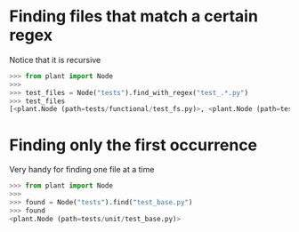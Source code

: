 # Finding files that match a certain regex

Notice that it is recursive

```python
>>> from plant import Node
>>>
>>> test_files = Node("tests").find_with_regex("test_.*.py")
>>> test_files
[<plant.Node (path=tests/functional/test_fs.py)>, <plant.Node (path=tests/unit/test_base.py)>, <plant.Node (path=tests/unit/test_node.py)>]
```


# Finding only the first occurrence

Very handy for finding one file at a time

```python
>>> from plant import Node
>>>
>>> found = Node("tests").find("test_base.py")
>>> found
<plant.Node (path=tests/unit/test_base.py)>
```
